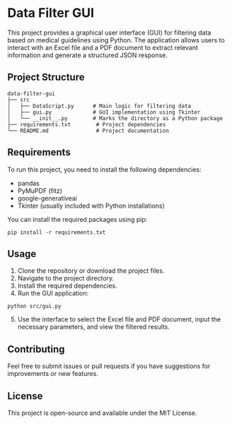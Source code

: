 # Data Filter GUI

This project provides a graphical user interface (GUI) for filtering data based on medical guidelines using Python. The application allows users to interact with an Excel file and a PDF document to extract relevant information and generate a structured JSON response.

## Project Structure

```
data-filter-gui
├── src
│   ├── DataScript.py      # Main logic for filtering data
│   ├── gui.py             # GUI implementation using Tkinter
│   └── __init__.py        # Marks the directory as a Python package
├── requirements.txt        # Project dependencies
└── README.md               # Project documentation
```

## Requirements

To run this project, you need to install the following dependencies:

- pandas
- PyMuPDF (fitz)
- google-generativeai
- Tkinter (usually included with Python installations)

You can install the required packages using pip:

```
pip install -r requirements.txt
```

## Usage

1. Clone the repository or download the project files.
2. Navigate to the project directory.
3. Install the required dependencies.
4. Run the GUI application:

```
python src/gui.py
```

5. Use the interface to select the Excel file and PDF document, input the necessary parameters, and view the filtered results.

## Contributing

Feel free to submit issues or pull requests if you have suggestions for improvements or new features.

## License

This project is open-source and available under the MIT License.